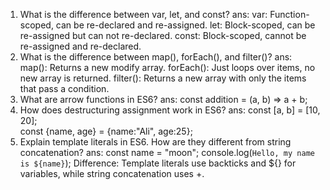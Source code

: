 1) What is the difference between var, let, and const?
ans: var: Function-scoped, can be re-declared and re-assigned.
let: Block-scoped, can be re-assigned but can not re-declared.
const: Block-scoped, cannot be re-assigned and re-declared.
2) What is the difference between map(), forEach(), and filter()? 
ans: map(): Returns a new modify array.
forEach(): Just loops over items, no new array is returned.
filter(): Returns a new array with only the items that pass a condition.
3) What are arrow functions in ES6?
ans: const addition = (a, b) => a + b;
4) How does destructuring assignment work in ES6?
ans: const [a, b] = [10, 20];     
const {name, age} = {name:"Ali", age:25}; 
5) Explain template literals in ES6. How are they different from string concatenation?
ans: const name = "moon";
console.log(`Hello, my name is ${name}`);
Difference: Template literals use backticks and ${} for variables, while string concatenation uses +.


